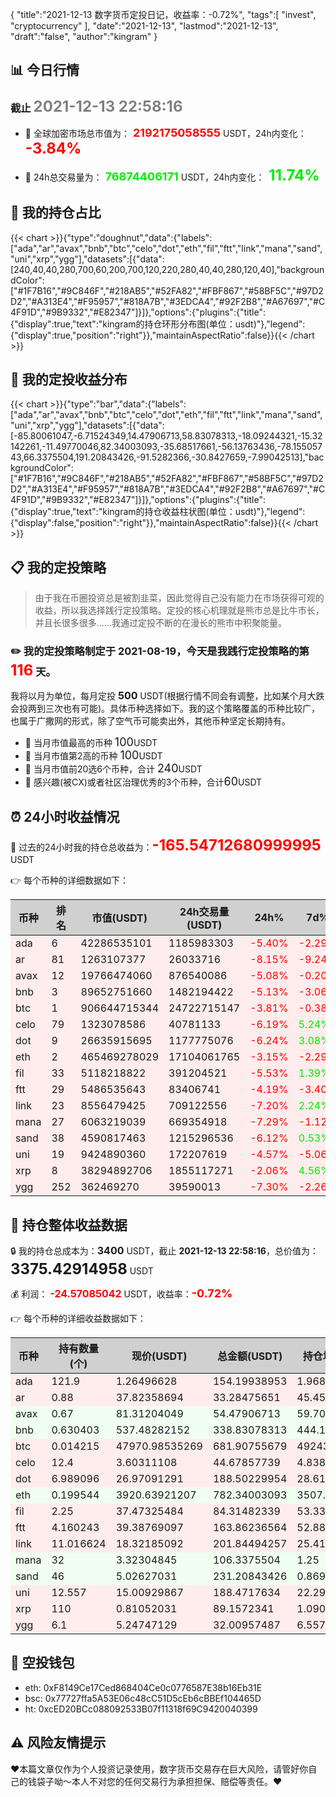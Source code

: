 {
"title":"2021-12-13 数字货币定投日记，收益率：-0.72%",
"tags":[
"invest",
"cryptocurrency"
],
"date":"2021-12-13",
"lastmod":"2021-12-13",
"draft":"false",
"author":"kingram"
}

##  📊 今日行情
### 截止 <font color=grey size=5 >**2021-12-13 22:58:16**</font>
- 🍖 全球加密市场总市值为：<font color=#FF0000 size=4 > **2192175058555**</font> USDT，24h内变化：<font color=#FF0000 size=5 > **-3.84%**</font>

- 🍤 24h总交易量为：<font color=#00EC00 size=4 > **76874406171**</font> USDT，24h内变化：<font color=#00EC00 size=5 > **11.74%**</font>

## 🎨 我的持仓占比
{{< chart >}}{"type":"doughnut","data":{"labels":["ada","ar","avax","bnb","btc","celo","dot","eth","fil","ftt","link","mana","sand","uni","xrp","ygg"],"datasets":[{"data":[240,40,40,280,700,60,200,700,120,220,280,40,40,280,120,40],"backgroundColor":["#1F7B16","#9C846F","#218AB5","#52FA82","#FBF867","#58BF5C","#97D2D2","#A313E4","#F95957","#818A7B","#3EDCA4","#92F2B8","#A67697","#C4F91D","#9B9332","#E82347"]}]},"options":{"plugins":{"title":{"display":true,"text":"kingram的持仓环形分布图(单位：usdt)"},"legend":{"display":true,"position":"right"}},"maintainAspectRatio":false}}{{< /chart >}}

## 🍺 我的定投收益分布
{{< chart >}}{"type":"bar","data":{"labels":["ada","ar","avax","bnb","btc","celo","dot","eth","fil","ftt","link","mana","sand","uni","xrp","ygg"],"datasets":[{"data":[-85.80061047,-6.71524349,14.47906713,58.83078313,-18.09244321,-15.32142261,-11.49770046,82.34003093,-35.68517661,-56.13763436,-78.15505743,66.3375504,191.20843426,-91.5282366,-30.8427659,-7.99042513],"backgroundColor":["#1F7B16","#9C846F","#218AB5","#52FA82","#FBF867","#58BF5C","#97D2D2","#A313E4","#F95957","#818A7B","#3EDCA4","#92F2B8","#A67697","#C4F91D","#9B9332","#E82347"]}]},"options":{"plugins":{"title":{"display":true,"text":"kingram的持仓收益柱状图(单位：usdt)"},"legend":{"display":false,"position":"right"}},"maintainAspectRatio":false}}{{< /chart >}}

## 📋 我的定投策略

> 由于我在币圈投资总是被割韭菜，因此觉得自己没有能力在市场获得可观的收益，所以我选择践行定投策略。定投的核心机理就是熊市总是比牛市长，并且长很多很多……我通过定投不断的在漫长的熊市中积聚能量。

### ✏️ 我的定投策略制定于 **2021-08-19**，今天是我践行定投策略的第<font color=#FF0000 size=5 > **116**</font> 天。
我将以月为单位，每月定投 <font size=3 ><strong> 500 </strong></font> USDT(根据行情不同会有调整，比如某个月大跌会投两到三次也有可能)。具体币种选择如下。我的这个策略覆盖的币种比较广，也属于广撒网的形式，除了空气币可能卖出外，其他币种坚定长期持有。

- 🥇 当月市值最高的币种 <font size=4 >100</font>USDT
- 🥈 当月市值第2高的币种 <font size=4 >100</font>USDT
- 🥉 当月市值前20选6个币种，合计 <font size=4 >240</font>USDT
- 🏅 感兴趣(被CX)或者社区治理优秀的3个币种，合计<font size=4 >60</font>USDT

## ⏰ 24小时收益情况
📌 过去的24小时我的持仓总收益为：<font color=#FF0000 size=5 >**-165.54712680999995**</font> USDT

👉 每个币种的详细数据如下：
<table>
    <thead><tr bgcolor="#d0d0d0" ><th>币种</th><th>排名</th><th>市值(USDT)</th><th>24h交易量(USDT)</th><th>24h%</th><th>7d%</th><th>24h收益</th></tr></thead>
    <tbody>
    <tr>
        <td bgcolor=#FFECEC>ada</td>
        <td bgcolor=#FFECEC>6</td>
        <td bgcolor=#FFECEC>42286535101</td>
        <td bgcolor=#FFECEC>1185983303</td>
        <td bgcolor=#FFECEC><font color=#FF0000>-5.40%</font></td>
        <td bgcolor=#FFECEC><font color=#FF0000>-2.29%</font></td>
        <td bgcolor=#FFECEC><font color=#FF0000 size=3 ><strong>-8.79844907</strong></font></td>
    </tr>
    <tr>
        <td bgcolor=#FFECEC>ar</td>
        <td bgcolor=#FFECEC>81</td>
        <td bgcolor=#FFECEC>1263107377</td>
        <td bgcolor=#FFECEC>26033716</td>
        <td bgcolor=#FFECEC><font color=#FF0000>-8.15%</font></td>
        <td bgcolor=#FFECEC><font color=#FF0000>-9.24%</font></td>
        <td bgcolor=#FFECEC><font color=#FF0000 size=3 ><strong>-2.95243626</strong></font></td>
    </tr>
    <tr>
        <td bgcolor=#FFECEC>avax</td>
        <td bgcolor=#FFECEC>12</td>
        <td bgcolor=#FFECEC>19766474060</td>
        <td bgcolor=#FFECEC>876540086</td>
        <td bgcolor=#FFECEC><font color=#FF0000>-5.08%</font></td>
        <td bgcolor=#FFECEC><font color=#FF0000>-0.20%</font></td>
        <td bgcolor=#FFECEC><font color=#FF0000 size=3 ><strong>-2.91816758</strong></font></td>
    </tr>
    <tr>
        <td bgcolor=#FFECEC>bnb</td>
        <td bgcolor=#FFECEC>3</td>
        <td bgcolor=#FFECEC>89652751660</td>
        <td bgcolor=#FFECEC>1482194422</td>
        <td bgcolor=#FFECEC><font color=#FF0000>-5.13%</font></td>
        <td bgcolor=#FFECEC><font color=#FF0000>-3.06%</font></td>
        <td bgcolor=#FFECEC><font color=#FF0000 size=3 ><strong>-18.31662712</strong></font></td>
    </tr>
    <tr>
        <td bgcolor=#FFECEC>btc</td>
        <td bgcolor=#FFECEC>1</td>
        <td bgcolor=#FFECEC>906644715344</td>
        <td bgcolor=#FFECEC>24722715147</td>
        <td bgcolor=#FFECEC><font color=#FF0000>-3.81%</font></td>
        <td bgcolor=#FFECEC><font color=#FF0000>-0.38%</font></td>
        <td bgcolor=#FFECEC><font color=#FF0000 size=3 ><strong>-26.97700161</strong></font></td>
    </tr>
    <tr>
        <td bgcolor=#FFECEC>celo</td>
        <td bgcolor=#FFECEC>79</td>
        <td bgcolor=#FFECEC>1323078586</td>
        <td bgcolor=#FFECEC>40781133</td>
        <td bgcolor=#FFECEC><font color=#FF0000>-6.19%</font></td>
        <td bgcolor=#FFECEC><font color=#00EC00>5.24%</font></td>
        <td bgcolor=#FFECEC><font color=#FF0000 size=3 ><strong>-2.94671029</strong></font></td>
    </tr>
    <tr>
        <td bgcolor=#FFECEC>dot</td>
        <td bgcolor=#FFECEC>9</td>
        <td bgcolor=#FFECEC>26635915695</td>
        <td bgcolor=#FFECEC>1177775076</td>
        <td bgcolor=#FFECEC><font color=#FF0000>-6.24%</font></td>
        <td bgcolor=#FFECEC><font color=#00EC00>3.08%</font></td>
        <td bgcolor=#FFECEC><font color=#FF0000 size=3 ><strong>-12.54973351</strong></font></td>
    </tr>
    <tr>
        <td bgcolor=#FFECEC>eth</td>
        <td bgcolor=#FFECEC>2</td>
        <td bgcolor=#FFECEC>465469278029</td>
        <td bgcolor=#FFECEC>17104061765</td>
        <td bgcolor=#FFECEC><font color=#FF0000>-3.15%</font></td>
        <td bgcolor=#FFECEC><font color=#FF0000>-2.29%</font></td>
        <td bgcolor=#FFECEC><font color=#FF0000 size=3 ><strong>-25.44183171</strong></font></td>
    </tr>
    <tr>
        <td bgcolor=#FFECEC>fil</td>
        <td bgcolor=#FFECEC>33</td>
        <td bgcolor=#FFECEC>5118218822</td>
        <td bgcolor=#FFECEC>391204521</td>
        <td bgcolor=#FFECEC><font color=#FF0000>-5.53%</font></td>
        <td bgcolor=#FFECEC><font color=#00EC00>1.39%</font></td>
        <td bgcolor=#FFECEC><font color=#FF0000 size=3 ><strong>-4.94012932</strong></font></td>
    </tr>
    <tr>
        <td bgcolor=#FFECEC>ftt</td>
        <td bgcolor=#FFECEC>29</td>
        <td bgcolor=#FFECEC>5486535643</td>
        <td bgcolor=#FFECEC>83406741</td>
        <td bgcolor=#FFECEC><font color=#FF0000>-4.19%</font></td>
        <td bgcolor=#FFECEC><font color=#FF0000>-3.40%</font></td>
        <td bgcolor=#FFECEC><font color=#FF0000 size=3 ><strong>-7.17317963</strong></font></td>
    </tr>
    <tr>
        <td bgcolor=#FFECEC>link</td>
        <td bgcolor=#FFECEC>23</td>
        <td bgcolor=#FFECEC>8556479425</td>
        <td bgcolor=#FFECEC>709122556</td>
        <td bgcolor=#FFECEC><font color=#FF0000>-7.20%</font></td>
        <td bgcolor=#FFECEC><font color=#00EC00>2.24%</font></td>
        <td bgcolor=#FFECEC><font color=#FF0000 size=3 ><strong>-15.66603761</strong></font></td>
    </tr>
    <tr>
        <td bgcolor=#FFECEC>mana</td>
        <td bgcolor=#FFECEC>27</td>
        <td bgcolor=#FFECEC>6063219039</td>
        <td bgcolor=#FFECEC>669354918</td>
        <td bgcolor=#FFECEC><font color=#FF0000>-7.29%</font></td>
        <td bgcolor=#FFECEC><font color=#FF0000>-1.12%</font></td>
        <td bgcolor=#FFECEC><font color=#FF0000 size=3 ><strong>-8.36123992</strong></font></td>
    </tr>
    <tr>
        <td bgcolor=#FFECEC>sand</td>
        <td bgcolor=#FFECEC>38</td>
        <td bgcolor=#FFECEC>4590817463</td>
        <td bgcolor=#FFECEC>1215296536</td>
        <td bgcolor=#FFECEC><font color=#FF0000>-6.12%</font></td>
        <td bgcolor=#FFECEC><font color=#00EC00>0.53%</font></td>
        <td bgcolor=#FFECEC><font color=#FF0000 size=3 ><strong>-15.07778645</strong></font></td>
    </tr>
    <tr>
        <td bgcolor=#FFECEC>uni</td>
        <td bgcolor=#FFECEC>19</td>
        <td bgcolor=#FFECEC>9424890360</td>
        <td bgcolor=#FFECEC>172207619</td>
        <td bgcolor=#FFECEC><font color=#FF0000>-4.57%</font></td>
        <td bgcolor=#FFECEC><font color=#FF0000>-5.06%</font></td>
        <td bgcolor=#FFECEC><font color=#FF0000 size=3 ><strong>-9.03221741</strong></font></td>
    </tr>
    <tr>
        <td bgcolor=#FFECEC>xrp</td>
        <td bgcolor=#FFECEC>8</td>
        <td bgcolor=#FFECEC>38294892706</td>
        <td bgcolor=#FFECEC>1855117271</td>
        <td bgcolor=#FFECEC><font color=#FF0000>-2.06%</font></td>
        <td bgcolor=#FFECEC><font color=#00EC00>4.56%</font></td>
        <td bgcolor=#FFECEC><font color=#FF0000 size=3 ><strong>-1.87339587</strong></font></td>
    </tr>
    <tr>
        <td bgcolor=#FFECEC>ygg</td>
        <td bgcolor=#FFECEC>252</td>
        <td bgcolor=#FFECEC>362469270</td>
        <td bgcolor=#FFECEC>39590013</td>
        <td bgcolor=#FFECEC><font color=#FF0000>-7.30%</font></td>
        <td bgcolor=#FFECEC><font color=#FF0000>-2.26%</font></td>
        <td bgcolor=#FFECEC><font color=#FF0000 size=3 ><strong>-2.52218345</strong></font></td>
    </tr>
    </tbody>
</table>

## 🎯 持仓整体收益数据

🔒 我的持仓总成本为：<font size=3 >**3400**</font> USDT，截止 **2021-12-13 22:58:16**，总价值为：<font  size=5 >**3375.42914958**</font> USDT

💰 利润： <font color=#FF0000 size=3 >**-24.57085042**</font> USDT，收益率：<font color=#FF0000 size=4 >**-0.72%**</font>

👉 每个币种的详细收益数据如下：

<table>
    <thead><tr bgcolor="#d0d0d0" ><th>币种</th><th>持有数量(个)</th><th>现价(USDT)</th><th>总金额(USDT)</th><th>持仓均价(USDT)</th><th>成本(USDT)</th><th>利润(USDT)</th><th>收益率</th></tr></thead>
    <tbody>
    <tr>
        <td bgcolor=#FFECEC>ada</td>
        <td bgcolor=#FFECEC>121.9</td>
        <td bgcolor=#FFECEC>1.26496628</td>
        <td bgcolor=#FFECEC>154.19938953</td>
        <td bgcolor=#FFECEC>1.96882691</td>
        <td bgcolor=#FFECEC>240</td>
        <td bgcolor=#FFECEC>-85.80061047</td>
        <td bgcolor=#FFECEC><font color=#FF0000 size=3 ><strong>-35.75%</strong></font></td>
    </tr>
    <tr>
        <td bgcolor=#FFECEC>ar</td>
        <td bgcolor=#FFECEC>0.88</td>
        <td bgcolor=#FFECEC>37.82358694</td>
        <td bgcolor=#FFECEC>33.28475651</td>
        <td bgcolor=#FFECEC>45.45454545</td>
        <td bgcolor=#FFECEC>40</td>
        <td bgcolor=#FFECEC>-6.71524349</td>
        <td bgcolor=#FFECEC><font color=#FF0000 size=3 ><strong>-16.79%</strong></font></td>
    </tr>
    <tr>
        <td bgcolor=#F0FFF0>avax</td>
        <td bgcolor=#F0FFF0>0.67</td>
        <td bgcolor=#F0FFF0>81.31204049</td>
        <td bgcolor=#F0FFF0>54.47906713</td>
        <td bgcolor=#F0FFF0>59.70149254</td>
        <td bgcolor=#F0FFF0>40</td>
        <td bgcolor=#F0FFF0>14.47906713</td>
        <td bgcolor=#F0FFF0><font color=#00EC00 size=3 ><strong>36.20%</strong></font></td>
    </tr>
    <tr>
        <td bgcolor=#F0FFF0>bnb</td>
        <td bgcolor=#F0FFF0>0.630403</td>
        <td bgcolor=#F0FFF0>537.48282152</td>
        <td bgcolor=#F0FFF0>338.83078313</td>
        <td bgcolor=#F0FFF0>444.16032284</td>
        <td bgcolor=#F0FFF0>280</td>
        <td bgcolor=#F0FFF0>58.83078313</td>
        <td bgcolor=#F0FFF0><font color=#00EC00 size=3 ><strong>21.01%</strong></font></td>
    </tr>
    <tr>
        <td bgcolor=#FFECEC>btc</td>
        <td bgcolor=#FFECEC>0.014215</td>
        <td bgcolor=#FFECEC>47970.98535269</td>
        <td bgcolor=#FFECEC>681.90755679</td>
        <td bgcolor=#FFECEC>49243.75659515</td>
        <td bgcolor=#FFECEC>700</td>
        <td bgcolor=#FFECEC>-18.09244321</td>
        <td bgcolor=#FFECEC><font color=#FF0000 size=3 ><strong>-2.58%</strong></font></td>
    </tr>
    <tr>
        <td bgcolor=#FFECEC>celo</td>
        <td bgcolor=#FFECEC>12.4</td>
        <td bgcolor=#FFECEC>3.60311108</td>
        <td bgcolor=#FFECEC>44.67857739</td>
        <td bgcolor=#FFECEC>4.83870968</td>
        <td bgcolor=#FFECEC>60</td>
        <td bgcolor=#FFECEC>-15.32142261</td>
        <td bgcolor=#FFECEC><font color=#FF0000 size=3 ><strong>-25.54%</strong></font></td>
    </tr>
    <tr>
        <td bgcolor=#FFECEC>dot</td>
        <td bgcolor=#FFECEC>6.989096</td>
        <td bgcolor=#FFECEC>26.97091291</td>
        <td bgcolor=#FFECEC>188.50229954</td>
        <td bgcolor=#FFECEC>28.61600413</td>
        <td bgcolor=#FFECEC>200</td>
        <td bgcolor=#FFECEC>-11.49770046</td>
        <td bgcolor=#FFECEC><font color=#FF0000 size=3 ><strong>-5.75%</strong></font></td>
    </tr>
    <tr>
        <td bgcolor=#F0FFF0>eth</td>
        <td bgcolor=#F0FFF0>0.199544</td>
        <td bgcolor=#F0FFF0>3920.63921207</td>
        <td bgcolor=#F0FFF0>782.34003093</td>
        <td bgcolor=#F0FFF0>3507.99823598</td>
        <td bgcolor=#F0FFF0>700</td>
        <td bgcolor=#F0FFF0>82.34003093</td>
        <td bgcolor=#F0FFF0><font color=#00EC00 size=3 ><strong>11.76%</strong></font></td>
    </tr>
    <tr>
        <td bgcolor=#FFECEC>fil</td>
        <td bgcolor=#FFECEC>2.25</td>
        <td bgcolor=#FFECEC>37.47325484</td>
        <td bgcolor=#FFECEC>84.31482339</td>
        <td bgcolor=#FFECEC>53.33333333</td>
        <td bgcolor=#FFECEC>120</td>
        <td bgcolor=#FFECEC>-35.68517661</td>
        <td bgcolor=#FFECEC><font color=#FF0000 size=3 ><strong>-29.74%</strong></font></td>
    </tr>
    <tr>
        <td bgcolor=#FFECEC>ftt</td>
        <td bgcolor=#FFECEC>4.160243</td>
        <td bgcolor=#FFECEC>39.38769097</td>
        <td bgcolor=#FFECEC>163.86236564</td>
        <td bgcolor=#FFECEC>52.88152639</td>
        <td bgcolor=#FFECEC>220</td>
        <td bgcolor=#FFECEC>-56.13763436</td>
        <td bgcolor=#FFECEC><font color=#FF0000 size=3 ><strong>-25.52%</strong></font></td>
    </tr>
    <tr>
        <td bgcolor=#FFECEC>link</td>
        <td bgcolor=#FFECEC>11.016624</td>
        <td bgcolor=#FFECEC>18.32185092</td>
        <td bgcolor=#FFECEC>201.84494257</td>
        <td bgcolor=#FFECEC>25.41613474</td>
        <td bgcolor=#FFECEC>280</td>
        <td bgcolor=#FFECEC>-78.15505743</td>
        <td bgcolor=#FFECEC><font color=#FF0000 size=3 ><strong>-27.91%</strong></font></td>
    </tr>
    <tr>
        <td bgcolor=#F0FFF0>mana</td>
        <td bgcolor=#F0FFF0>32</td>
        <td bgcolor=#F0FFF0>3.32304845</td>
        <td bgcolor=#F0FFF0>106.3375504</td>
        <td bgcolor=#F0FFF0>1.25</td>
        <td bgcolor=#F0FFF0>40</td>
        <td bgcolor=#F0FFF0>66.3375504</td>
        <td bgcolor=#F0FFF0><font color=#00EC00 size=3 ><strong>165.84%</strong></font></td>
    </tr>
    <tr>
        <td bgcolor=#F0FFF0>sand</td>
        <td bgcolor=#F0FFF0>46</td>
        <td bgcolor=#F0FFF0>5.02627031</td>
        <td bgcolor=#F0FFF0>231.20843426</td>
        <td bgcolor=#F0FFF0>0.86956522</td>
        <td bgcolor=#F0FFF0>40</td>
        <td bgcolor=#F0FFF0>191.20843426</td>
        <td bgcolor=#F0FFF0><font color=#00EC00 size=3 ><strong>478.02%</strong></font></td>
    </tr>
    <tr>
        <td bgcolor=#FFECEC>uni</td>
        <td bgcolor=#FFECEC>12.557</td>
        <td bgcolor=#FFECEC>15.00929867</td>
        <td bgcolor=#FFECEC>188.4717634</td>
        <td bgcolor=#FFECEC>22.29831966</td>
        <td bgcolor=#FFECEC>280</td>
        <td bgcolor=#FFECEC>-91.5282366</td>
        <td bgcolor=#FFECEC><font color=#FF0000 size=3 ><strong>-32.69%</strong></font></td>
    </tr>
    <tr>
        <td bgcolor=#FFECEC>xrp</td>
        <td bgcolor=#FFECEC>110</td>
        <td bgcolor=#FFECEC>0.81052031</td>
        <td bgcolor=#FFECEC>89.1572341</td>
        <td bgcolor=#FFECEC>1.09090909</td>
        <td bgcolor=#FFECEC>120</td>
        <td bgcolor=#FFECEC>-30.8427659</td>
        <td bgcolor=#FFECEC><font color=#FF0000 size=3 ><strong>-25.70%</strong></font></td>
    </tr>
    <tr>
        <td bgcolor=#FFECEC>ygg</td>
        <td bgcolor=#FFECEC>6.1</td>
        <td bgcolor=#FFECEC>5.24747129</td>
        <td bgcolor=#FFECEC>32.00957487</td>
        <td bgcolor=#FFECEC>6.55737705</td>
        <td bgcolor=#FFECEC>40</td>
        <td bgcolor=#FFECEC>-7.99042513</td>
        <td bgcolor=#FFECEC><font color=#FF0000 size=3 ><strong>-19.98%</strong></font></td>
    </tr>
    </tbody>
</table>

## 🤞 空投钱包
- eth: 0xF8149Ce17Ced868404Ce0c0776587E38b16Eb31E
- bsc: 0x77727ffa5A53E06c48cC51D5cEb6cBBEf104465D
- ht: 0xcED20BCc088092533B07f11318f69C9420040399

## ⚠️ 风险友情提示
❤️本篇文章仅作为个人投资记录使用，数字货币交易存在巨大风险，请管好你自己的钱袋子呦～本人不对您的任何交易行为承担担保、赔偿等责任。❤️